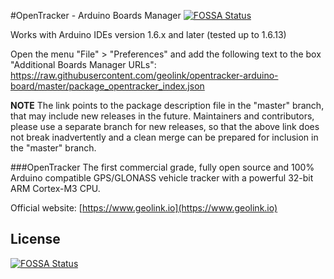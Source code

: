 #OpenTracker - Arduino Boards Manager
[![FOSSA Status](https://app.fossa.io/api/projects/git%2Bgithub.com%2FHartmarken%2Fopentracker-arduino-board.svg?type=shield)](https://app.fossa.io/projects/git%2Bgithub.com%2FHartmarken%2Fopentracker-arduino-board?ref=badge_shield)


Works with Arduino IDEs version 1.6.x and later (tested up to 1.6.13)

Open the menu "File" > "Preferences" and add the following text to the box "Additional Boards Manager URLs":
https://raw.githubusercontent.com/geolink/opentracker-arduino-board/master/package_opentracker_index.json

**NOTE**
The link points to the package description file in the "master" branch, that may include new releases in the future.
Maintainers and contributors, please use a separate branch for new releases, so that the above link does not break inadvertently and a clean merge can be prepared for inclusion in the "master" branch.

###OpenTracker
The first commercial grade, fully open source and 100% Arduino compatible GPS/GLONASS vehicle tracker with a powerful 32-bit ARM Cortex-M3 CPU.

Official website: [https://www.geolink.io](https://www.geolink.io)


## License
[![FOSSA Status](https://app.fossa.io/api/projects/git%2Bgithub.com%2FHartmarken%2Fopentracker-arduino-board.svg?type=large)](https://app.fossa.io/projects/git%2Bgithub.com%2FHartmarken%2Fopentracker-arduino-board?ref=badge_large)